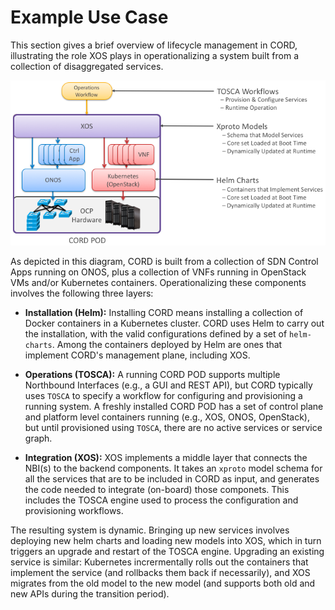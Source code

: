 # Example Use Case

This section gives a brief overview of lifecycle management in CORD,
illustrating the role XOS plays in operationalizing a system built from
a collection of disaggregated services.

![auto configuration](auto-configuration.png)

As depicted in this diagram, CORD is built from a collection of SDN Control
Apps running on ONOS, plus a collection of VNFs running in OpenStack
VMs and/or Kubernetes containers. Operationalizing these components
involves the following three layers:

* **Installation (Helm):** Installing CORD means installing a collection
  of Docker containers in a Kubernetes cluster. CORD uses Helm to carry
  out the installation, with the valid configurations defined by a set of
  `helm-charts`. Among the containers deployed by Helm are ones that
  implement CORD's management plane, including XOS.

* **Operations (TOSCA):** A running CORD POD supports multiple Northbound
  Interfaces (e.g., a GUI and REST API), but CORD typically uses `TOSCA` to specify
  a workflow for configuring and provisioning a running system. A freshly
  installed CORD POD has a set of control plane and platform level containers
  running (e.g., XOS, ONOS, OpenStack), but until provisioned using `TOSCA`,
  there are no active services or service graph.

* **Integration (XOS):** XOS implements a middle layer that connects the
  NBI(s) to the backend components. It takes an `xproto` model schema
  for all the services that are to be included in CORD as input, and generates
  the code needed to integrate (on-board) those componets. This includes the
  TOSCA engine used to process the configuration and provisioning workflows.

The resulting system is dynamic. Bringing up new services involves deploying
new helm charts and loading new models into XOS, which in turn triggers an
upgrade and restart of the TOSCA engine. Upgrading an existing service is
similar: Kubernetes incrermentally rolls out the containers that implement
the service (and rollbacks them back if necessarily), and XOS migrates from
the old model to the new model (and supports both old and new APIs during
the transition period).

